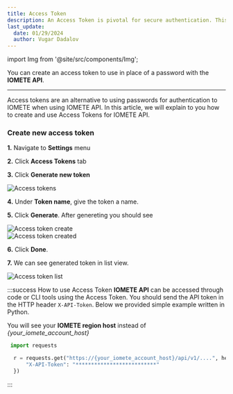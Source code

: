 ```yaml
---
title: Access Token
description: An Access Token is pivotal for secure authentication. This guide elucidates the process of generating an Access Token in IOMETE.
last_update:
  date: 01/29/2024
  author: Vugar Dadalov
---
```


import Img from '@site/src/components/Img';

You can create an access token to use in place of a password with the **IOMETE API**.

---

Access tokens are an alternative to using passwords for authentication to IOMETE when using IOMETE API. In this article, we will explain to you how to create and use Access Tokens for IOMETE API.

### Create new access token

**1.** Navigate to **Settings** menu

**2.** Click **Access Tokens** tab

**3.** Click **Generate new token**

<Img src="/img/user-guide/pat/access-tokens.png"
  alt="Access tokens"/>

**4.** Under **Token name**, give the token a name.

**5.** Click **Generate**. After genereting you should see

  <div className="row">
    <div className="col col--6">
      <Img src="/img/user-guide/pat/access-token-create.png" alt="Access token create" maxWidth="305px"/>
    </div>
    <div className="col col--6">
      <Img src="/img/user-guide/pat/access-token-created.png" alt="Access token created" maxWidth="400px"/>
    </div>
</div>

**6.** Click **Done**.

**7.** We can see generated token in list view.

<Img src="/img/user-guide/pat/access-token-list.png"
  alt="Access token list"/>

:::success How to use Access Token
**IOMETE API** can be accessed through code or CLI tools using the Access Token. You should send the API token in the HTTP header `X-API-Token`. Below we provided simple example written in Python.

You will see your **IOMETE region host** instead of _\{your_iomete_account_host}_

```python
 import requests

  r = requests.get("https://{your_iomete_account_host}/api/v1/....", headers = {
	  "X-API-Token": "**************************"
  })
```

:::
